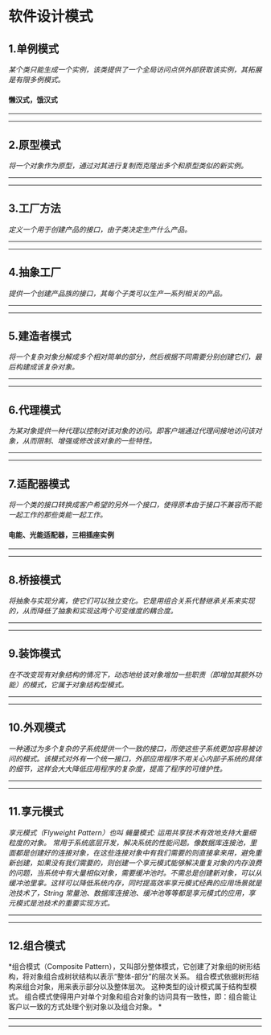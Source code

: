 # 软件设计模式

## 1.单例模式
*某个类只能生成一个实例，该类提供了一个全局访问点供外部获取该实例，其拓展是有限多例模式。*
#### 懒汉式，饿汉式
---
---
## 2.原型模式
*将一个对象作为原型，通过对其进行复制而克隆出多个和原型类似的新实例。*

---
---
## 3.工厂方法
*定义一个用于创建产品的接口，由子类决定生产什么产品。*

---
---
## 4.抽象工厂
*提供一个创建产品族的接口，其每个子类可以生产一系列相关的产品。*

---
---
## 5.建造者模式
*将一个复杂对象分解成多个相对简单的部分，然后根据不同需要分别创建它们，最后构建成该复杂对象。*

---
---
## 6.代理模式
*为某对象提供一种代理以控制对该对象的访问。即客户端通过代理间接地访问该对象，从而限制、增强或修改该对象的一些特性。*

---
---
## 7.适配器模式
*将一个类的接口转换成客户希望的另外一个接口，使得原本由于接口不兼容而不能一起工作的那些类能一起工作。*
#### 电能、光能适配器，三相插座实例
---
---
## 8.桥接模式
*将抽象与实现分离，使它们可以独立变化。它是用组合关系代替继承关系来实现的，从而降低了抽象和实现这两个可变维度的耦合度。*

---
---
## 9.装饰模式
*在不改变现有对象结构的情况下，动态地给该对象增加一些职责（即增加其额外功能）的模式，它属于对象结构型模式。*

---
---
## 10.外观模式
*一种通过为多个复杂的子系统提供一个一致的接口，而使这些子系统更加容易被访问的模式。该模式对外有一个统一接口，外部应用程序不用关心内部子系统的具体的细节，这样会大大降低应用程序的复杂度，提高了程序的可维护性。*

---
---
## 11.享元模式
*享元模式（Flyweight Pattern）也叫 蝇量模式: 运用共享技术有效地支持大量细粒度的对象。
常用于系统底层开发，解决系统的性能问题。像数据库连接池，里面都是创建好的连接对象，在这些连接对象中有我们需要的则直接拿来用，避免重新创建，如果没有我们需要的，则创建一个享元模式能够解决重复对象的内存浪费的问题，当系统中有大量相似对象，需要缓冲池时。不需总是创建新对象，可以从缓冲池里拿。这样可以降低系统内存，同时提高效率享元模式经典的应用场景就是池技术了，String 常量池、数据库连接池、缓冲池等等都是享元模式的应用，享元模式是池技术的重要实现方式。*

---
---
## 12.组合模式
*组合模式（Composite Pattern），又叫部分整体模式，它创建了对象组的树形结构，将对象组合成树状结构以表示“整体-部分”的层次关系。
组合模式依据树形结构来组合对象，用来表示部分以及整体层次。
这种类型的设计模式属于结构型模式。
组合模式使得用户对单个对象和组合对象的访问具有一致性，即：组合能让客户以一致的方式处理个别对象以及组合对象。
*

---
---
